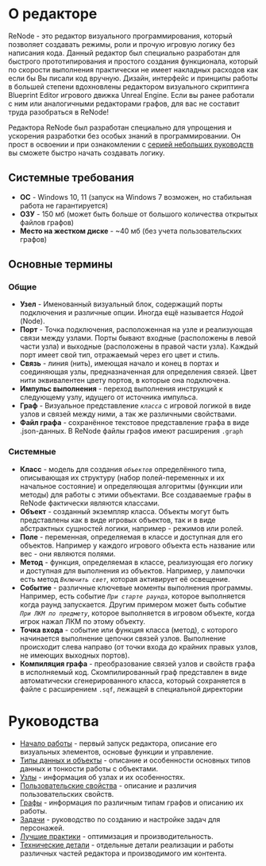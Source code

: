 # О редакторе
ReNode - это редактор визуального программирования, который позволяет создавать режимы, роли и прочую игровую логику без написания кода. Данный редактор был специально разработан для быстрого прототипирования и простого создания функционала, который по скорости выполнения практически не имеет накладных расходов как если бы Вы писали код вручную. Дизайн, интерфейс и принципы работы в большей степени вдохновлены редактором визуального скриптинга Blueprint Editor игрового движка Unreal Engine. Если вы ранее работали с ним или аналогичными редакторами графов, для вас не составит труда разобраться в ReNode!

Редактора ReNode был разработан специально для упрощения и ускорения разработки без особых знаний в программировании. Он прост в освоении и при ознакомлении с [серией небольших руководств](#руководства) вы сможете быстро начать создавать логику.

## Системные требования
- **ОС** - Windows 10, 11 (запуск на Windows 7 возможен, но стабильная работа не гарантируется)
- **ОЗУ** - 150 мб (может быть больше от большого количества открытых файлов графов)
- **Место на жестком диске** - ~40 мб (без учета пользовательских графов)

## Основные термины

### Общие
- **Узел** - Именованный визуальный блок, содержащий порты подключения и различные опции. Иногда ещё называется *Нодой* (Node).
- **Порт** - Точка подключения, расположенная на узле и реализующая связи между узлами. Порты бывают входные (расположены в левой части узла) и выходные (расположены в правой части узла). Каждый порт имеет свой тип, отражаемый через его цвет и стиль.
- **Связь** - линия (нить), имеющая начало и конец в портах и соединяющая узлы, предназначенная для определения связей. Цвет нити эквивалентен цвету портов, в которые она подключена.
- **Импульс выполнения** - переход выполнения инструкций к следующему узлу, идущего от источника импульса.
- **Граф** - Визуальное представление *`класса`* с игровой логикой в виде узлов и связей между ними, а так же различными свойствами.
- **Файл графа** - сохранённое текстовое представление графа в виде .json-данных. В ReNode файлы графов имеют расширения `.graph`

### Системные
- **Класс** - модель для создания *`объектов`* определённого типа, описывающая их структуру (набор полей-переменных и их начальное состояние) и определяющая алгоритмы (функции или методы) для работы с этими объектами. Все создаваемые графы в ReNode фактически являются классами.
- **Объект** - созданный экземпляр класса. Объекты могут быть представлены как в виде игровых объектов, так и в виде абстрактных сущностей логики, например - режимов или ролей.
- **Поле** - переменная, определяемая в классе и доступная для его объектов. Например у каждого игрового объекта есть название или вес - они являются полями.
- **Метод** - функция, определяемая в классе, реализующая его логику и доступная для выполнения из объектов. Например, у лампочки есть метод *`Включить свет`*, которая активирует её освещение.
- **Событие** - различные ключевые моменты выполнения программы. Например, есть событие *`При старте раунда`*, которое выполняется когда раунд запускается. Другим примером может быть событие *`При ЛКМ по предмету`*, которое выполняется в игровом объекте, когда игрок нажал ЛКМ по этому объекту.
- **Точка входа** - событие или функция класса (метод), с которого начинается выполнение цепочки связей узлов. Выполнение происходит слева направо (от точки входа до крайних правых узлов, не имеющих выходных портов).
- **Компиляция графа** - преобразование связей узлов и свойств графа в исполняемый код. Скомпилированный граф представлен в виде автоматически сгенерированного класса, который сохраняется в файле с расширением `.sqf`, лежащей в специальной директории

# Руководства
* [Начало работы](Basics.md) - первый запуск редактора, описание его визуальных элементов, основые функции и управление.
* [Типы данных и объекты](Datatypes.md) - описание и особенности основных типов данных и тонкости работы с объектами.
* [Узлы](Nodes.md) - информация об узлах и их особенностях.
* [Пользовательские свойства](UserProps.md) - описание и различия пользовательских свойств.
* [Графы](Graphs.md) - информация по различным типам графов и описанию их работы.
* [Задачи](TaskSystem.md) - руководство по созданию и настройке задач для персонажей.
* [Лучшие практики](Best_practices.md) - оптимизация и производительность.
* [Технические детали](Tech_info.md) - отдельные детали реализации и работы различных частей редактора и производимого им контента.